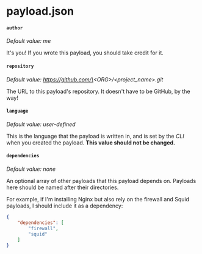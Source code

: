# payload.json

#### `author`

_Default value: me_

It's you! If you wrote this payload, you should take credit for it.

#### `repository`

_Default value: https://github.com/\<ORG\>/\<project_name\>.git_

The URL to this payload's repository. It doesn't have to be GitHub, by the way!

#### `language`

_Default value: user-defined_

This is the language that the payload is written in, and is set by the _CLI_ when you created the payload. **This value should not be changed.**

#### `dependencies`

_Default value: none_

An optional array of other payloads that this payload depends on. Payloads here should be named after their directories.

For example, if I'm installing Nginx but also rely on the firewall and Squid payloads, I should include it as a dependency:

```json
{
    "dependencies": [
        "firewall",
        "squid"
    ]
}
```
